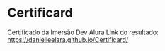 # Certificard
Certificado da Imersão Dev Alura
Link do resultado: https://danielleelara.github.io/Certificard/
